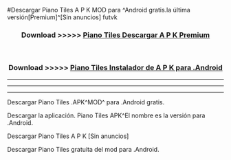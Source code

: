 #Descargar Piano Tiles  A P K MOD para ^Android gratis.la última versión[Premium]^[Sin anuncios] futvk



<div align="center">
<h3>Download >>>>> <a href="https://es-web.web.app/?es= Piano Tiles ">Piano Tiles  Descargar A P K Premium</a></h3><br>

<h3>Download >>>>> <a href="https://es-web.web.app/?es= Piano Tiles ">Piano Tiles  Instalador de A P K para .Android</a></h3>
</div>


----------------------------------------------------------

----------------------------------------------------------

----------------------------------------------------------

Descargar Piano Tiles  .APK^MOD^ para .Android gratis.

Descargar la aplicación. Piano Tiles  APK^El nombre es la versión para .Android.

Descargar Piano Tiles  A P K [Sin anuncios]

Descargar Piano Tiles  gratuita del mod para .Android.